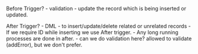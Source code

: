Before Trigger?
    - validation
    - update the record which is being inserted or updated. 

After Trigger?
    - DML - to insert/update/delete related or unrelated records
    - If we require ID while inserting we use After trigger.
    - Any long running processes are done in after.
    - can we do validation here? allowed to validate (addError), but we don't prefer.